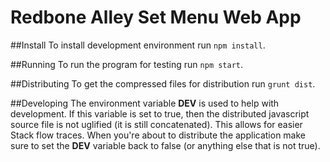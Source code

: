 # Redbone Alley Set Menu Web App
##Install
To install development environment run ```npm install```.

##Running
To run the program for testing run ```npm start```.

##Distributing
To get the compressed files for distribution run ```grunt dist```.

##Developing
The environment variable __DEV__ is used to help with development. If this variable is set to true, then the distributed javascript source file is not uglified (it is still concatenated). This allows for easier Stack flow traces. When you're about to distribute the application make sure to set the __DEV__ variable back to false (or anything else that is not true).

